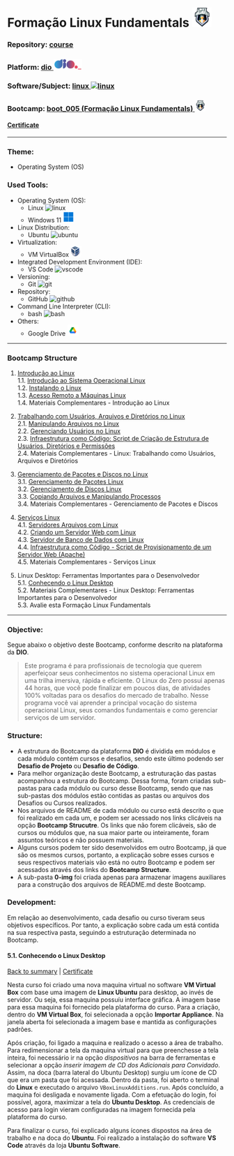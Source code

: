 # Formação Linux Fundamentals   <img src="./0-aux/logo_boot.png" alt="boot_005" width="auto" height="45">

### Repository: [course](../../../)   
### Platform: <a href="../../">dio   <img src="https://github.com/PedroHeeger/main/blob/main/0-aux/logos/plataforma/dio.jpeg" alt="dio" width="auto" height="25"></a>   
### Software/Subject: <a href="../">linux   <img src="https://cdn.jsdelivr.net/gh/devicons/devicon/icons/linux/linux-original.svg" alt="linux" width="auto" height="25"></a>
### Bootcamp: <a href="./">boot_005 (Formação Linux Fundamentals)   <img src="./0-aux/logo_boot.png" alt="boot_005" width="auto" height="25"></a>

#### <a href="https://github.com/PedroHeeger/main/blob/main/cert_ti/03-conclu/os/linux/(23-08-03)%20Cert%20Formacao%20Linux%20Fundamentals%20PH%20DIO.pdf">Certificate</a>

---

### Theme:
- Operating System (OS)

### Used Tools:
- Operating System (OS): 
  - Linux   <img src="https://cdn.jsdelivr.net/gh/devicons/devicon/icons/linux/linux-original.svg" alt="linux" width="auto" height="25">
  - Windows 11 <img src="https://github.com/PedroHeeger/main/blob/main/0-aux/logos/software/windows11.png" alt="windows11" width="auto" height="25">
- Linux Distribution: 
  - Ubuntu <img src="https://cdn.jsdelivr.net/gh/devicons/devicon/icons/ubuntu/ubuntu-plain.svg" alt="ubuntu" width="auto" height="25">
- Virtualization: 
  - VM VirtualBox <img src="https://github.com/PedroHeeger/main/blob/main/0-aux/logos/software/vm_virtualbox.png" alt="vm_virtualbox" width="auto" height="25">
- Integrated Development Environment (IDE):
  - VS Code   <img src="https://cdn.jsdelivr.net/gh/devicons/devicon/icons/vscode/vscode-original.svg" alt="vscode" width="auto" height="25">
- Versioning: 
  - Git   <img src="https://cdn.jsdelivr.net/gh/devicons/devicon/icons/git/git-original.svg" alt="git" width="auto" height="25">
- Repository:
  - GitHub   <img src="https://cdn.jsdelivr.net/gh/devicons/devicon/icons/github/github-original.svg" alt="github" width="auto" height="25">
- Command Line Interpreter (CLI):
  - bash <img src="https://cdn.jsdelivr.net/gh/devicons/devicon/icons/bash/bash-original.svg" alt="bash" width="auto" height="25">
- Others:
  - Google Drive <img src="https://github.com/PedroHeeger/main/blob/main/0-aux/logos/software/google_drive.png" width="auto" height="25">

---

### Bootcamp Structure
1. [Introdução ao Linux](https://github.com/PedroHeeger/boot/tree/main/dio/linux/boot_03/02-linux)   
  1.1. [Introdução ao Sistema Operacional Linux](https://github.com/PedroHeeger/boot/tree/main/dio/linux/boot_03/02-linux#item2.1)    
  1.2. [Instalando o Linux](https://github.com/PedroHeeger/boot/tree/main/dio/linux/boot_03/02-linux#item2.2)   
  1.3. [Acesso Remoto a Máquinas Linux](https://github.com/PedroHeeger/boot/tree/main/dio/linux/boot_03/02-linux#item2.3)   
  1.4. Materiais Complementares - Introdução ao Linux   

2. [Trabalhando com Usuários, Arquivos e Diretórios no Linux](https://github.com/PedroHeeger/boot/tree/main/dio/linux/boot_03/02-linux)    
  2.1. [Manipulando Arquivos no Linux](https://github.com/PedroHeeger/boot/tree/main/dio/linux/boot_03/02-linux#item2.4)   
  2.2. [Gerenciando Usuários no Linux](https://github.com/PedroHeeger/boot/tree/main/dio/linux/boot_03/02-linux#item2.5)   
  2.3. [Infraestrutura como Código: Script de Criação de Estrutura de Usuários, Diretórios e Permissões](https://github.com/PedroHeeger/boot/tree/main/dio/linux/boot_03/02-linux#item2.9)   
  2.4. Materiais Complementares - Linux: Trabalhando como Usuários, Arquivos e Diretórios      

3. [Gerenciamento de Pacotes e Discos no Linux](https://github.com/PedroHeeger/boot/tree/main/dio/linux/boot_03/02-linux)   
  3.1. [Gerenciamento de Pacotes Linux](https://github.com/PedroHeeger/boot/tree/main/dio/linux/boot_03/02-linux#item2.6)   
  3.2. [Gerenciamento de Discos Linux](https://github.com/PedroHeeger/boot/tree/main/dio/linux/boot_03/02-linux#item2.7)   
  3.3. [Copiando Arquivos e Manipulando Processos](https://github.com/PedroHeeger/boot/tree/main/dio/linux/boot_03/02-linux#item2.8)   
  3.4. Materiais Complementares - Gerenciamento de Pacotes e Discos   

4. [Serviços Linux](https://github.com/PedroHeeger/boot/tree/main/dio/linux/boot_03/03-servidor_linux)   
  4.1. [Servidores Arquivos com Linux](https://github.com/PedroHeeger/boot/tree/main/dio/linux/boot_03/03-servidor_linux#item3.1)   
  4.2. [Criando um Servidor Web com Linux](https://github.com/PedroHeeger/boot/tree/main/dio/linux/boot_03/03-servidor_linux#item3.2)   
  4.3. [Servidor de Banco de Dados com Linux](https://github.com/PedroHeeger/boot/tree/main/dio/linux/boot_03/03-servidor_linux#item3.3)   
  4.4. [Infraestrutura como Código - Script de Provisionamento de um Servidor Web (Apache)](https://github.com/PedroHeeger/boot/tree/main/dio/linux/boot_03/03-servidor_linux#item3.4)   
  4.5. Materiais Complementares - Serviços Linux

5. <a name="item5">Linux Desktop: Ferramentas Importantes para o Desenvolvedor</a>  
  5.1. <a href="#item5.1">Conhecendo o Linux Desktop</a><br>
  5.2. Materiais Complementares - Linux Desktop: Ferramentas Importantes para o Desenvolvedor   
  5.3. Avalie esta Formação Linux Fundamentals

---

### Objective:
Segue abaixo o objetivo deste Bootcamp, conforme descrito na plataforma da **DIO**.
  
>Este programa é para profissionais de tecnologia que querem aperfeiçoar seus conhecimentos no sistema operacional Linux em uma trilha imersiva, rápida e eficiente. O Linux do Zero possui apenas 44 horas, que você pode finalizar em poucos dias, de atividades 100% voltadas para os desafios do mercado de trabalho. Nesse programa você vai aprender a principal vocação do sistema operacional Linux, seus comandos fundamentais e como gerenciar serviços de um servidor.

### Structure:
- A estrutura do Bootcamp da plataforma **DIO** é dividida em módulos e cada módulo contém cursos e desafios, sendo este último podendo ser **Desafio de Projeto** ou **Desafio de Código**. 
- Para melhor organização deste Bootcamp, a estruturação das pastas acompanhou a estrutura do Bootcamp. Dessa forma, foram criadas sub-pastas para cada módulo ou curso desse Bootcamp, sendo que nas sub-pastas dos módulos estão contidas as pastas ou arquivos dos Desafios ou Cursos realizados.
- Nos arquivos de README de cada módulo ou curso está descrito o que foi realizado em cada um, e podem ser acessado nos links clicáveis na opção **Bootcamp Strucutre**. Os links que não forem clicáveis, são de cursos ou módulos que, na sua maior parte ou inteiramente, foram assuntos teóricos e não possuem materiais.
- Alguns cursos podem ter sido desenvolvidos em outro Bootcamp, já que são os mesmos cursos, portanto, a explicação sobre esses cursos e seus respectivos materiais vão está no outro Bootcamp e podem ser acessados através dos links do **Bootcamp Structure**.
- A sub-pasta **0-img** foi criada apenas para armazenar imagens auxiliares para a construção dos arquivos de README.md deste Bootcamp.

### Development:
Em relação ao desenvolvimento, cada desafio ou curso tiveram seus objetivos específicos. Por tanto, a explicação sobre cada um está contida na sua respectiva pasta, seguindo a estruturação determinada no Bootcamp.

  <a name="item5.1"><h4>5.1. Conhecendo o Linux Desktop</h4></a>[Back to summary](#item5) | <a href="https://github.com/PedroHeeger/main/blob/main/cert_ti/04-curso/os/linux/(23-08-03)%20Conhecendo%20o%20Linux%20Desktop%20PH%20DIO.pdf">Certificate</a>

  Nesta curso foi criado uma nova maquina virtual no software **VM Virtual Box** com base uma imagem de **Linux Ubuntu** para desktop, ao invés de servidor. Ou seja, essa maquina possuíu interface gráfica. A imagem base para essa maquina foi fornecido pela plataforma do curso. Para a criação, dentro do **VM Virtual Box**, foi selecionada a opção **Importar Appliance**. Na janela aberta foi selecionada a imagem base e mantida as configurações padrões.

  Após criação, foi ligado a maquina e realizado o acesso a área de trabalho. Para redimensionar a tela da maquina virtual para que preenchesse a tela inteira, foi necessário ir na opção *dispositivos* na barra de ferramentas e selecionar a opção *inserir imagem de CD dos Adicionais para Convidado*. Assim, na doca (barra lateral do Ubuntu Desktop) surgiu um ícone de CD que era um pasta que foi acessada. Dentro da pasta, foi aberto o terminal do **Linux** e executado o arquivo `VBoxLinuxAdditions.run`. Após concluído, a maquina foi desligada e novamente ligada. Com a efetuação do login, foi possível, agora, maximizar a tela do **Ubuntu Desktop**. As credenciais de acesso para login vieram configuradas na imagem fornecida pela plataforma do curso.

  Para finalizar o curso, foi explicado alguns ícones dispostos na área de trabalho e na doca do **Ubuntu**. Foi realizado a instalação do software **VS Code** através da loja **Ubuntu Software**.